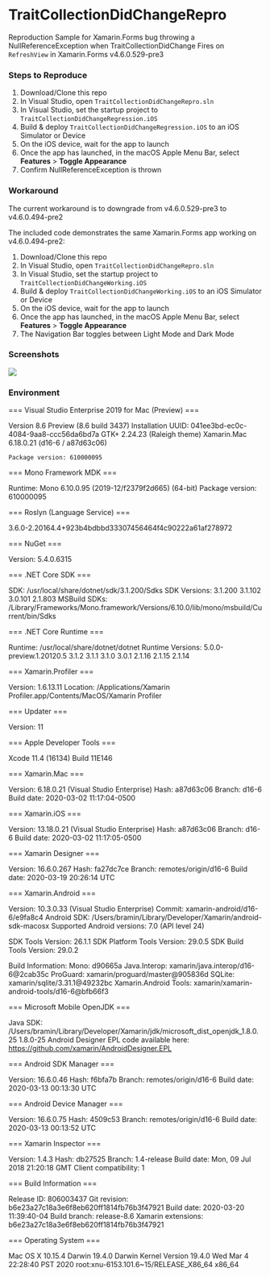 # TraitCollectionDidChangeRepro
 Reproduction Sample for Xamarin.Forms bug throwing a NullReferenceException when TraitCollectionDidChange Fires on `RefreshView` in Xamarin.Forms v4.6.0.529-pre3
 
###  Steps to Reproduce
 1. Download/Clone this repo
 2. In Visual Studio, open `TraitCollectionDidChangeRepro.sln`
 3. In Visual Studio, set the startup project to `TraitCollectionDidChangeRegression.iOS`
 4. Build & deploy `TraitCollectionDidChangeRegression.iOS` to an iOS Simulator or Device
 5. On the iOS device, wait for the app to launch
 6. Once the app has launched, in the macOS Apple Menu Bar, select **Features** > **Toggle Appearance**
 7. Confirm NullReferenceException is thrown
 
 ###  Workaround
 
The current workaround is to downgrade from v4.6.0.529-pre3 to v4.6.0.494-pre2

The included code demonstrates the same Xamarin.Forms app working on v4.6.0.494-pre2: 
 1. Download/Clone this repo
 2. In Visual Studio, open `TraitCollectionDidChangeRepro.sln`
 3. In Visual Studio, set the startup project to `TraitCollectionDidChangeWorking.iOS`
 4. Build & deploy `TraitCollectionDidChangeWorking.iOS` to an iOS Simulator or Device
 5. On the iOS device, wait for the app to launch
 6. Once the app has launched, in the macOS Apple Menu Bar, select **Features** > **Toggle Appearance**
 7. The Navigation Bar toggles between Light Mode and Dark Mode
 
 ### Screenshots 
 
 ![](https://user-images.githubusercontent.com/13558917/78717719-e85d0980-78d5-11ea-898f-b48f99fa6f74.gif)
 
 ### Environment
 
 === Visual Studio Enterprise 2019 for Mac (Preview) ===

Version 8.6 Preview (8.6 build 3437)
Installation UUID: 041ee3bd-ec0c-4084-9aa8-ccc56da6bd7a
	GTK+ 2.24.23 (Raleigh theme)
	Xamarin.Mac 6.18.0.21 (d16-6 / a87d63c06)

	Package version: 610000095

=== Mono Framework MDK ===

Runtime:
	Mono 6.10.0.95 (2019-12/f2379f2d665) (64-bit)
	Package version: 610000095

=== Roslyn (Language Service) ===

3.6.0-2.20164.4+923b4bdbbd33307456464f4c90222a61af278972

=== NuGet ===

Version: 5.4.0.6315

=== .NET Core SDK ===

SDK: /usr/local/share/dotnet/sdk/3.1.200/Sdks
SDK Versions:
	3.1.200
	3.1.102
	3.0.101
	2.1.803
MSBuild SDKs: /Library/Frameworks/Mono.framework/Versions/6.10.0/lib/mono/msbuild/Current/bin/Sdks

=== .NET Core Runtime ===

Runtime: /usr/local/share/dotnet/dotnet
Runtime Versions:
	5.0.0-preview.1.20120.5
	3.1.2
	3.1.1
	3.1.0
	3.0.1
	2.1.16
	2.1.15
	2.1.14

=== Xamarin.Profiler ===

Version: 1.6.13.11
Location: /Applications/Xamarin Profiler.app/Contents/MacOS/Xamarin Profiler

=== Updater ===

Version: 11

=== Apple Developer Tools ===

Xcode 11.4 (16134)
Build 11E146

=== Xamarin.Mac ===

Version: 6.18.0.21 (Visual Studio Enterprise)
Hash: a87d63c06
Branch: d16-6
Build date: 2020-03-02 11:17:04-0500

=== Xamarin.iOS ===

Version: 13.18.0.21 (Visual Studio Enterprise)
Hash: a87d63c06
Branch: d16-6
Build date: 2020-03-02 11:17:05-0500

=== Xamarin Designer ===

Version: 16.6.0.267
Hash: fa27dc7ce
Branch: remotes/origin/d16-6
Build date: 2020-03-19 20:26:14 UTC

=== Xamarin.Android ===

Version: 10.3.0.33 (Visual Studio Enterprise)
Commit: xamarin-android/d16-6/e9fa8c4
Android SDK: /Users/bramin/Library/Developer/Xamarin/android-sdk-macosx
	Supported Android versions:
		7.0 (API level 24)

SDK Tools Version: 26.1.1
SDK Platform Tools Version: 29.0.5
SDK Build Tools Version: 29.0.2

Build Information: 
Mono: d90665a
Java.Interop: xamarin/java.interop/d16-6@2cab35c
ProGuard: xamarin/proguard/master@905836d
SQLite: xamarin/sqlite/3.31.1@49232bc
Xamarin.Android Tools: xamarin/xamarin-android-tools/d16-6@bfb66f3

=== Microsoft Mobile OpenJDK ===

Java SDK: /Users/bramin/Library/Developer/Xamarin/jdk/microsoft_dist_openjdk_1.8.0.25
1.8.0-25
Android Designer EPL code available here:
https://github.com/xamarin/AndroidDesigner.EPL

=== Android SDK Manager ===

Version: 16.6.0.46
Hash: f6bfa7b
Branch: remotes/origin/d16-6
Build date: 2020-03-13 00:13:30 UTC

=== Android Device Manager ===

Version: 16.6.0.75
Hash: 4509c53
Branch: remotes/origin/d16-6
Build date: 2020-03-13 00:13:52 UTC

=== Xamarin Inspector ===

Version: 1.4.3
Hash: db27525
Branch: 1.4-release
Build date: Mon, 09 Jul 2018 21:20:18 GMT
Client compatibility: 1

=== Build Information ===

Release ID: 806003437
Git revision: b6e23a27c18a3e6f8eb620ff1814fb76b3f47921
Build date: 2020-03-20 11:39:40-04
Build branch: release-8.6
Xamarin extensions: b6e23a27c18a3e6f8eb620ff1814fb76b3f47921

=== Operating System ===

Mac OS X 10.15.4
Darwin 19.4.0 Darwin Kernel Version 19.4.0
    Wed Mar  4 22:28:40 PST 2020
    root:xnu-6153.101.6~15/RELEASE_X86_64 x86_64


